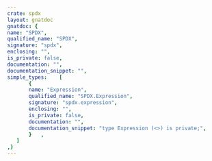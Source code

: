 ```yaml
---
crate: spdx
layout: gnatdoc
gnatdoc: {
name: "SPDX",
qualified_name: "SPDX",
signature: "spdx",
enclosing: "",
is_private: false,
documentation: "",
documentation_snippet: "",
simple_types:    [
       {
       name: "Expression",
       qualified_name: "SPDX.Expression",
       signature: "spdx.expression",
       enclosing: "",
       is_private: false,
       documentation: "",
       documentation_snippet: "type Expression (<>) is private;",
       }   ,
   ]
,}
---
```

